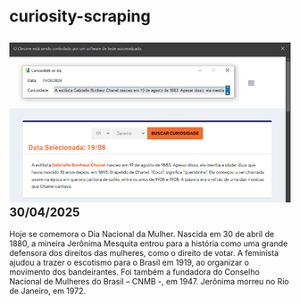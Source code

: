 # curiosity-scraping
![Budget](./execucao.png)
30/04/2025
-
Hoje se comemora o Dia Nacional da Mulher. Nascida em 30 de abril de 1880, a mineira Jerônima Mesquita entrou para a história como uma grande defensora dos direitos das mulheres, como o direito de votar. A feminista ajudou a trazer o escotismo para o Brasil em 1919, ao organizar o movimento dos bandeirantes. Foi também a fundadora do Conselho Nacional de Mulheres do Brasil – CNMB -, em 1947. Jerônima morreu no Rio de Janeiro, em 1972.

